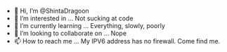 - 👋 Hi, I’m @ShintaDragoon
- 👀 I’m interested in ... Not sucking at code
- 🌱 I’m currently learning ... Everything, slowly, poorly
- 💞️ I’m looking to collaborate on ... Nope
- 📫 How to reach me ... My IPV6 address has no firewall. Come find me.

<!---
ShintaDragoon/ShintaDragoon is a ✨ special ✨ repository because its `README.md` (this file) appears on your GitHub profile.
You can click the Preview link to take a look at your changes.
--->
